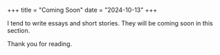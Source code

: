 +++
title = "Coming Soon"
date = "2024-10-13"
+++

I tend to write essays and short stories. They will be coming soon in this section. 
<!--more-->
Thank you for reading.